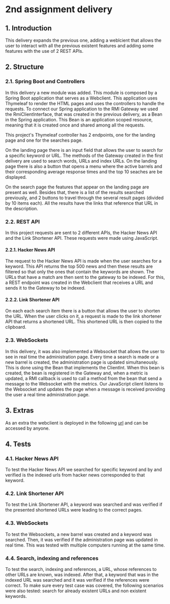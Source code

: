 # 2nd assignment delivery

## 1. Introduction

This delivery expands the previous one, adding a weblcient that allows the user to interact with all the previous existent features and adding some features with the use of 2 REST APIs.

## 2. Structure

### 2.1. Spring Boot and Controllers

In this delivery a new module was added. This module is composed by a Spring Boot application that serves as a Webclient. This application uses Thymeleaf to render the HTML pages and uses the controllers to handle the requests.
To connect our Spring application to the RMI Gateway we used the RmiClientInterface, that was created in the previous delivery, as a Bean in the Spring application. This Bean is an application scoped resource, meaning that it is created once and shared among all the requests.

This project's Thymeleaf controller has 2 endpoints, one for the landing page and one for the searches page.

On the landing page there is an input field that allows the user to search for a specific keyword or URL. The methods of the Gateway created in the first delivery are used to search words, URLs and index URLs. On the landing page there is also a button that opens a menu where the active barrels and their corresponding average response times and the top 10 seaches are be displayed.

On the search page the features that appear on the landing page are present as well. Besides that, there is a list of the results searched previously, and 2 buttons to travel through the several result pages (divided by 10 items each). All the results have the links that reference that URL in the description.

### 2.2. REST API
In this project requests are sent to 2 different APIs, the Hacker News API and the Link Shortener API. These requests were made using JavaScript.

#### 2.2.1. Hacker News API
The request to the Hacker News API is made when the user searches for a keyword. This API returns the top 500 news and then these results are filtered so that only the ones that contain the keywords are shown. The URLs that have a match are then sent to the gateway to be indexed. For this, a REST endpoint was created in the Webclient that receives a URL and sends it to the Gateway to be indexed.

#### 2.2.2. Link Shortener API
On each each search item there is a button that allows the user to shorten the URL. When the user clicks on it, a request is made to the link shortener API that returns a shortened URL. This shortened URL is then copied to the clipboard.

### 2.3. WebSockets
In this delivery, it was also implemented a Websocket that allows the user to see in real time the administration page. Every time a search is made or a new barrel is created, the administration page is updated simultaneously. This is done using the Bean that implements the ClientInt. When this bean is created, the bean is registered in the Gateway and, when a metric is updated, a RMI callback is used to call a method from the bean that send a message to the Websocket with the metrics. Our JavaScript client listens to the Websocket and updates the page when a message is received providing the user a real time administration page.

## 3. Extras
As an extra the webclient is deployed in the following [url](https://www.wilduit.com/) and can be accessed by anyone.

## 4. Tests

### 4.1. Hacker News API
To test the Hacker News API we searched for specific keyword and by and verified is the indexed urls from hacker news corresponded to that keyword.

### 4.2. Link Shortener API
To test the Link Shortener API, a keyword was searched and was verified if the presented shortened URLs were leading to the correct pages.

### 4.3. WebSockets
To test the Websockets, a new barrel was created and a keyword was searched. Then, it was verified if the administration page was updated in real time. This was tested with multiple computers running at the same time.

### 4.4. Search, indexing and references
To test the search, indexing and references, a URL, whose references to other URLs are known, was indexed. After that, a keyword that was in the indexed URL was searched and it was verified if the references were correct.
To make sure every test case was covered, the following scenarios were also tested: search for already existent URLs and non existent keywords.
